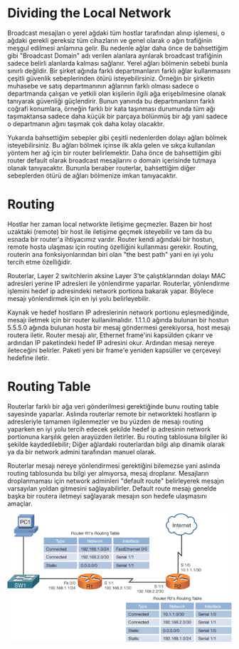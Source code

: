 # Dividing the Local Network

Broadcast mesajları o yerel ağdaki tüm hostlar tarafından alınıp işlemesi, o ağdaki gerekli gereksiz tüm cihazların ve genel olarak o ağın trafiğinin meşgul edilmesi anlamına gelir. Bu nedenle ağlar daha önce de bahsettiğim gibi "Broadcast Domain" adı verilen alanlara ayrılarak broadcast trafiğinin sadece belirli alanlarda kalması sağlanır. Yerel ağları bölmenin sebebi bunla sınırlı değildir. Bir şirket ağında farklı departmanların farklı ağlar kullanmasını çeşitli güvenlik sebeplerinden ötürü isteyebilirsiniz. Örneğin bir şirketin muhasebe ve satış departmanının ağlarının farklı olması sadece o departmanda çalışan ve yetkili olan kişilerin ilgili ağa erişebilmesine olanak tanıyarak güvenliği güçlendirir. Bunun yanında bu departmanların farklı coğrafi konumlara, örneğin farklı bir kata taşınması durumunda tüm ağı taşımaktansa sadece daha küçük bir parçaya bölünmüş bir ağı yani sadece o departmanın ağını taşımak çok daha kolay olacaktır.

Yukarıda bahsettiğim sebepler gibi çeşitli nedenlerden dolayı ağları bölmek isteyebilirsiniz. Bu ağları bölmek içinse ilk akla gelen ve sıkça kullanılan yöntem her ağ için bir router belirlemektir. Daha önce de bahsettiğim gibi router default olarak broadcast mesajlarını o domain içerisinde tutmaya olanak tanıyacaktır. Bununla beraber routerlar, bahsettiğim diğer sebeplerden ötürü de ağları bölmenize imkan tanıyacaktır.

# Routing

Hostlar her zaman local networkte iletişime geçmezler. Bazen bir host uzaktaki (remote) bir host ile iletişime geçmek isteyebilir ve tam da bu esnada bir router'a ihtiyacımız vardır. Router kendi ağındaki bir hostun, remote hosta ulaşması için routing özelliğini kullanması gerekir. Routing, routerin ana fonksiyonlarından biri olan "the best path" yani en iyi yolu tercih etme özelliğidir.

Routerlar, Layer 2 switchlerin aksine Layer 3'te çalıştıklarından dolayı MAC adresleri yerine IP adresleri ile yönlendirme yaparlar. Routerlar, yönlendirme işlemini hedef ip adresindeki network portiona bakarak yapar. Böylece mesajı yönlendirmek için en iyi yolu belirleyebilir. 

Kaynak ve hedef hostların IP adreslerinin network portionu eşleşmediğinde, mesajı iletmek için bir router kullanılmalıdır. 1.1.1.0 ağında bulunan bir hostun 5.5.5.0 ağında bulunan hosta bir mesaj göndermesi gerekiyorsa, host mesajı routera iletir. Router mesajı alır, Ethernet frame'ini kapsülden çıkarır ve ardından IP paketindeki hedef IP adresini okur. Ardından mesajı nereye ileteceğini belirler. Paketi yeni bir frame'e yeniden kapsüller ve çerçeveyi hedefine iletir.

# Routing Table

Routerlar farklı bir ağa veri gönderilmesi gerektiğinde bunu routing table sayesinde yaparlar. Aslında routerlar remote bir networkteki hostların ip adresleriyle tamamen ilgilenmezler ve bu yüzden de mesajı routing yaparken en iyi yolu tercih edecek şekilde hedef ip adresinin network portionuna karşılık gelen arayüzden iletirler. Bu routing tablosuna bilgiler iki şekilde kaydedilebilir; Diğer ağlardaki routerlardan bilgi alıp dinamik olarak ya da bir network admini tarafından manuel olarak.

Routerlar mesajı nereye yönlendirmesi gerektiğini bilemezse yani aslında routing tablosunda bu bilgi yer almıyorsa, mesaj droplanır. Mesajların droplanmaması için network adminleri "default route" belirleyerek mesajın varsayılan yoldan gitmesini sağlayabilirler. Default route mesajı genelde başka bir routera iletmeyi sağlayarak mesajın son hedefe ulaşmasını amaçlar.

![Image](images/10fig06_alt.jpg)
